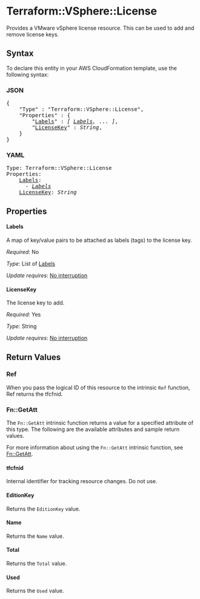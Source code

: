 # Terraform::VSphere::License

Provides a VMware vSphere license resource. This can be used to add and remove license keys.

## Syntax

To declare this entity in your AWS CloudFormation template, use the following syntax:

### JSON

<pre>
{
    "Type" : "Terraform::VSphere::License",
    "Properties" : {
        "<a href="#labels" title="Labels">Labels</a>" : <i>[ <a href="labels.md">Labels</a>, ... ]</i>,
        "<a href="#licensekey" title="LicenseKey">LicenseKey</a>" : <i>String</i>,
    }
}
</pre>

### YAML

<pre>
Type: Terraform::VSphere::License
Properties:
    <a href="#labels" title="Labels">Labels</a>: <i>
      - <a href="labels.md">Labels</a></i>
    <a href="#licensekey" title="LicenseKey">LicenseKey</a>: <i>String</i>
</pre>

## Properties

#### Labels

A map of key/value pairs to be attached as labels (tags) to the license key.

_Required_: No

_Type_: List of <a href="labels.md">Labels</a>

_Update requires_: [No interruption](https://docs.aws.amazon.com/AWSCloudFormation/latest/UserGuide/using-cfn-updating-stacks-update-behaviors.html#update-no-interrupt)

#### LicenseKey

The license key to add.

_Required_: Yes

_Type_: String

_Update requires_: [No interruption](https://docs.aws.amazon.com/AWSCloudFormation/latest/UserGuide/using-cfn-updating-stacks-update-behaviors.html#update-no-interrupt)

## Return Values

### Ref

When you pass the logical ID of this resource to the intrinsic `Ref` function, Ref returns the tfcfnid.

### Fn::GetAtt

The `Fn::GetAtt` intrinsic function returns a value for a specified attribute of this type. The following are the available attributes and sample return values.

For more information about using the `Fn::GetAtt` intrinsic function, see [Fn::GetAtt](https://docs.aws.amazon.com/AWSCloudFormation/latest/UserGuide/intrinsic-function-reference-getatt.html).

#### tfcfnid

Internal identifier for tracking resource changes. Do not use.

#### EditionKey

Returns the <code>EditionKey</code> value.

#### Name

Returns the <code>Name</code> value.

#### Total

Returns the <code>Total</code> value.

#### Used

Returns the <code>Used</code> value.

